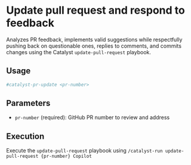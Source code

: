 # Update pull request and respond to feedback

Analyzes PR feedback, implements valid suggestions while respectfully pushing back on questionable ones, replies to comments, and commits changes using the Catalyst `update-pull-request` playbook.

## Usage

```bash
#catalyst-pr-update <pr-number>
```

## Parameters

- `pr-number` (required): GitHub PR number to review and address

## Execution

Execute the `update-pull-request` playbook using `/catalyst-run update-pull-request {pr-number} Copilot`
